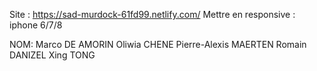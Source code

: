 Site : https://sad-murdock-61fd99.netlify.com/ 
Mettre en responsive : iphone 6/7/8


NOM:
Marco DE AMORIN
Oliwia CHENE
Pierre-Alexis MAERTEN
Romain DANIZEL
Xing TONG
